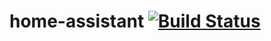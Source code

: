 # home-assistant [![Build Status](https://travis-ci.org/SteveEdson/home-assistant.svg?branch=master)](https://travis-ci.org/SteveEdson/home-assistant)
